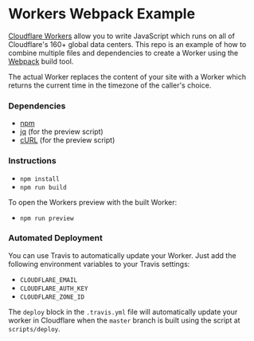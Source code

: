 Workers Webpack Example
====

[Cloudflare Workers](http://developers.cloudflare.com/workers/) allow you to write JavaScript which runs on all of Cloudflare's
160+ global data centers. This repo is an example of how to combine multiple files and dependencies to create a Worker using
the [Webpack](https://webpack.js.org/) build tool.

The actual Worker replaces the content of your site with a Worker which returns the current time in the timezone of the caller's
choice.

### Dependencies

- [npm](https://www.npmjs.com/get-npm)
- [jq](https://stedolan.github.io/jq/) (for the preview script)
- [cURL](https://curl.haxx.se/) (for the preview script)

### Instructions

- `npm install`
- `npm run build`

To open the Workers preview with the built Worker:

- `npm run preview`

### Automated Deployment

You can use Travis to automatically update your Worker. Just add the following environment variables to your Travis settings:

- `CLOUDFLARE_EMAIL`
- `CLOUDFLARE_AUTH_KEY`
- `CLOUDFLARE_ZONE_ID`

The `deploy` block in the `.travis.yml` file will automatically update your worker in Cloudflare when the `master` branch is built using the script at `scripts/deploy`.
